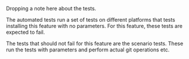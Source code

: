 Dropping a note here about the tests.

The automated tests run a set of tests on different platforms that tests
installing this feature with no parameters. For this feature, these tests
are expected to fail.

The tests that should not fail for this feature are the scenario tests. These
run the tests with parameters and perform actual git operations etc.